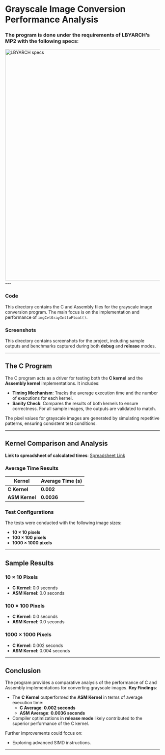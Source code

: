 # **Grayscale Image Conversion Performance Analysis**

### The program is done under the requirements of **LBYARCH’s MP2** with the following specs:
<img src="./Screenshots/Specs.png" alt="LBYARCH specs" width="750">
---

### **Code**
This directory contains the C and Assembly files for the grayscale image conversion program. The main focus is on the implementation and performance of `imgCvtGrayInttoFloat()`.

### **Screenshots**
This directory contains screenshots for the project, including sample outputs and benchmarks captured during both **debug** and **release** modes.

---

## **The C Program**

The C program acts as a driver for testing both the **C kernel** and the **Assembly kernel** implementations. It includes:
- **Timing Mechanism**: Tracks the average execution time and the number of executions for each kernel.
- **Sanity Check**: Compares the results of both kernels to ensure correctness. For all sample images, the outputs are validated to match.

The pixel values for grayscale images are generated by simulating repetitive patterns, ensuring consistent test conditions.

---

## **Kernel Comparison and Analysis**

**Link to spreadsheet of calculated times**: [Spreadsheet Link](https://docs.google.com/spreadsheets/d/1qkgr50_etCSEWVcwX_pWXPhYjsyRcSBH_XRQo5S-RwE/edit?usp=sharing)

### **Average Time Results**

| Kernel       | Average Time (s) |
|--------------|-------------------|
| **C Kernel** | **0.002**         |
| **ASM Kernel** | **0.0036**      |

### **Test Configurations**
The tests were conducted with the following image sizes:
- **10 × 10 pixels**
- **100 × 100 pixels**
- **1000 × 1000 pixels**

---

## **Sample Results**

### **10 × 10 Pixels**
- **C Kernel**: 0.0 seconds  
- **ASM Kernel**: 0.0 seconds  

### **100 × 100 Pixels**
- **C Kernel**: 0.0 seconds  
- **ASM Kernel**: 0.0 seconds  

### **1000 × 1000 Pixels**
- **C Kernel**: 0.002 seconds  
- **ASM Kernel**: 0.004 seconds  


---

## **Conclusion**

The program provides a comparative analysis of the performance of C and Assembly implementations for converting grayscale images. **Key Findings**:
- The **C Kernel** outperformed the **ASM Kernel** in terms of average execution time:
  - **C Average**: **0.002 seconds**
  - **ASM Average**: **0.0036 seconds**
- Compiler optimizations in **release mode** likely contributed to the superior performance of the C kernel.

Further improvements could focus on:
- Exploring advanced SIMD instructions.

--- 
